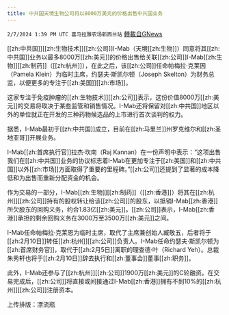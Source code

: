 ```yaml
---
title: 中共国天境生物公司将以8000万美元的价格出售中共国业务
---
```

`2/7/2024 1:39 PM UTC 喜马拉雅农场新西兰站` [轉載自GNews](https://gnews.org/articles/2289598)

[[zh:中共国]][[zh:生物技术]][[zh:公司]]I-Mab（天境[[zh:生物]]）同意将其[[zh:中共国]]业务以最多8000万[[zh:美元]]的价格出售给关联[[zh:公司]]I-Mab[[zh:生物]][[zh:制药]]（[[zh:杭州]]），在此之后，该[[zh:公司]]任命帕梅拉·克莱因（Pamela Klein）为临时主席，约瑟夫·斯凯尔顿（Joseph Skelton）为财务总监，以便更多的专注于[[zh:美国]][[zh:市场]]。

这家专注于免疫肿瘤的[[zh:生物技术]][[zh:公司]]表示，这份价值8000万[[zh:美元]]的交易将取决于某些监管和销售情况。I-Mab还将保留对[[zh:中共国]]地区以外的单位就正在开发的三种药物候选品的上市进行首次谈判的权力。

据悉，I-Mab最初于[[zh:中共国]]成立，目前在[[zh:马里兰]]州罗克维尔和[[zh:圣地亚哥]]开展业务。

I-Mab[[zh:首席执行官]]拉杰·坎南（Raj Kannan）在一份声明中表示：“这项出售我们在[[zh:中共国]]业务的协议标志着I-Mab在更加专注于[[zh:美国]]和[[zh:中共国]]以外[[zh:市场]]方面取得了重要的里程碑。”[[zh:公司]]还提到了显著的成本降低和为出售而重新分配资金的机会。

作为交易的一部分，I-Mab[[zh:生物]][[zh:制药]]（[[zh:香港]]）将其在[[zh:杭州]][[zh:公司]]持有的股权转让给该[[zh:公司]]的股东，以抵销I-Mab[[zh:香港]]所欠股东的回购义务，约合1.83亿[[zh:美元]]。[[zh:公司]]表示，I-Mab[[zh:香港]]承担的剩余回购义务在3000万至3500万[[zh:美元]]之间。

I-Mab任命帕梅拉·克莱恩为临时主席，取代了主席兼创始人臧敬五，后者将于[[zh:2月10日]]转任[[zh:杭州]][[zh:公司]]负责人。I-Mab任命约瑟夫·斯凯尔顿为[[zh:首席财务官]]，取代于[[zh:2月5日]]离职的理查德·叶（Richard Yeh）。总裁朱秀轩也将于[[zh:2月10日]]辞去执行和[[zh:董事会]]董事[[zh:职务]]。

此外，I-Mab还参与了[[zh:杭州]][[zh:公司]]1900万[[zh:美元]]的C轮融资。在交易完成后，[[zh:公司]]将直接或间接通过I-Mab[[zh:香港]]拥有不到10%的[[zh:杭州]][[zh:公司]]注册资本。

上传排版：漂流瓶
